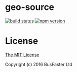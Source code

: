 geo-source
==========

[![build status](https://travis-ci.org/charto/geo-source.svg?branch=master)](http://travis-ci.org/charto/geo-source)
[![npm version](https://img.shields.io/npm/v/geo-source.svg)](https://www.npmjs.com/package/geo-source)

License
=======

[The MIT License](https://raw.githubusercontent.com/charto/geo-source/master/LICENSE)

Copyright (c) 2016 BusFaster Ltd
